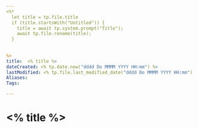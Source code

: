 ```yaml
---
<%*
  let title = tp.file.title
  if (title.startsWith("Untitled")) {
    title = await tp.system.prompt("Title");
    await tp.file.rename(title);
  } 
  
  
%>
title:  <% title %>
dateCreated: <% tp.date.now("dddd Do MMMM YYYY HH:mm") %>
lastModified: <% tp.file.last_modified_date("dddd Do MMMM YYYY HH:mm") %>
Aliases: 
Tags:

---
```





# <% title %>
